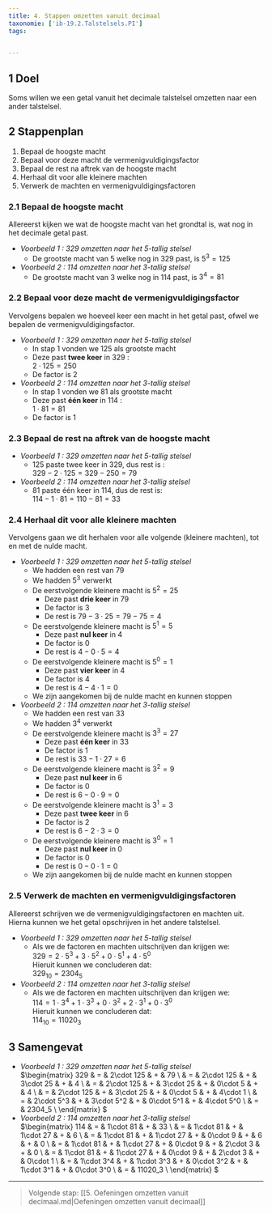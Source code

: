 ```yaml
---
title: 4. Stappen omzetten vanuit decimaal
taxonomie: ['ib-19.2.Talstelsels.PI']
tags:

 
---
```


## 1 Doel

Soms willen we een getal vanuit het decimale talstelsel omzetten naar een ander talstelsel.

## 2 Stappenplan

1. Bepaal de hoogste macht
1. Bepaal voor deze macht de vermenigvuldigingsfactor
1. Bepaal de rest na aftrek van de hoogste macht
1. Herhaal dit voor alle kleinere machten
1. Verwerk de machten en vermenigvuldigingsfactoren

### 2.1 Bepaal de hoogste macht

Allereerst kijken we wat de hoogste macht van het grondtal is, wat nog
in het decimale getal past.

- *Voorbeeld 1 : 329 omzetten naar het 5-tallig stelsel*
  - De grootste macht van 5 welke nog in 329 past, is $5^3=125$
- *Voorbeeld 2 : 114 omzetten naar het 3-tallig stelsel*
  - De grootste macht van 3 welke nog in 114 past, is $3^4=81$

### 2.2 Bepaal voor deze macht de vermenigvuldigingsfactor

Vervolgens bepalen we hoeveel keer een macht in het getal past, ofwel we bepalen de vermenigvuldigingsfactor.

- *Voorbeeld 1 : 329 omzetten naar het 5-tallig stelsel*
  - In stap 1 vonden we 125 als grootste macht
  - Deze past **twee keer** in 329 : \
$2 \cdot 125 = 250$
  - De factor is 2
- *Voorbeeld 2 : 114 omzetten naar het 3-tallig stelsel*
  - In stap 1 vonden we 81 als grootste macht
  - Deze past **één keer** in 114 : \
$1\cdot 81 = 81$
  - De factor is 1

### 2.3 Bepaal de rest na aftrek van de hoogste macht

- *Voorbeeld 1 : 329 omzetten naar het 5-tallig stelsel*
  - 125 paste twee keer in 329, dus rest is : \
$329 - 2\cdot 125 = 329 - 250 = 79$
- *Voorbeeld 2 : 114 omzetten naar het 3-tallig stelsel*
  - 81 paste één keer in 114, dus de rest is: \
$114 - 1 \cdot 81 = 110 - 81 = 33$

### 2.4 Herhaal dit voor alle kleinere machten

Vervolgens gaan we dit herhalen voor alle volgende (kleinere machten),
tot en met de nulde macht.

- *Voorbeeld 1 : 329 omzetten naar het 5-tallig stelsel*
  - We hadden een rest van 79
  - We hadden $5^3$ verwerkt
  - De eerstvolgende kleinere macht is $5^2 = 25$
    - Deze past **drie keer** in 79
    - De factor is 3
    - De rest is $79-3\cdot 25 = 79 - 75 = 4$
  - De eerstvolgende kleinere macht is $5^1 = 5$
    - Deze past **nul keer** in 4
    - De factor is 0
    - De rest is $4-0\cdot 5=4$
  - De eerstvolgende kleinere macht is $5^0=1$
    - Deze past **vier keer** in 4
    - De factor is 4
    - De rest is $4-4\cdot 1=0$
  - We zijn aangekomen bij de nulde macht en kunnen stoppen
- *Voorbeeld 2 : 114 omzetten naar het 3-tallig stelsel*
  - We hadden een rest van 33
  - We hadden $3^4$ verwerkt
  - De eerstvolgende kleinere macht is $3^3=27$
    - Deze past **één keer** in 33
    - De factor is 1
    - De rest is $33-1 \cdot 27=6$
  - De eerstvolgende kleinere macht is $3^2=9$
    - Deze past **nul keer** in 6
    - De factor is 0
    - De rest is $6-0\cdot 9 = 0$
  - De eerstvolgende kleinere macht is $3^1=3$
    - Deze past **twee keer** in 6
    - De factor is 2
    - De rest is $6-2\cdot 3 = 0$
  - De eerstvolgende kleinere macht is $3^0 = 1$
    - Deze past **nul keer** in 0
    - De factor is 0
    - De rest is $0-0\cdot 1=0$
  - We zijn aangekomen bij de nulde macht en kunnen stoppen

### 2.5 Verwerk de machten en vermenigvuldigingsfactoren

Allereerst schrijven we de vermenigvuldigingsfactoren en machten uit.
Hierna kunnen we het getal opschrijven in het andere talstelsel.

- *Voorbeeld 1 : 329 omzetten naar het 5-tallig stelsel*
  - Als we de factoren en machten uitschrijven dan krijgen we: \
  $329 = 2\cdot 5^3 + 3 \cdot 5^2 + 0 \cdot 5^1 + 4 \cdot 5^0$ \
  Hieruit kunnen we concluderen dat: \
  $329_{10} = 2304_5$
- *Voorbeeld 2 : 114 omzetten naar het 3-tallig stelsel*
  - Als we de factoren en machten uitschrijven dan krijgen we: \
  $114 = 1\cdot 3^4 + 1 \cdot 3^3 + 0 \cdot 3^2 + 2 \cdot 3^1 + 0 \cdot 3^0$ \
  Hieruit kunnen we concluderen dat: \
  $114_{10} = 11020_3$

## 3 Samengevat

- *Voorbeeld 1 : 329 omzetten naar het 5-tallig stelsel* \
$\begin{matrix}
329 & = & 2\cdot 125 & + & 79 \\
& = & 2\cdot 125 & + & 3\cdot 25 & + & 4 \\
& = & 2\cdot 125 & + & 3\cdot 25 & + & 0\cdot 5 & + & 4 \\
& = & 2\cdot 125 & + & 3\cdot 25 & + & 0\cdot 5 & + & 4\cdot 1 \\
& = & 2\cdot 5^3 & + & 3\cdot 5^2 & + & 0\cdot 5^1 & + & 4\cdot 5^0 \\
& = & 2304_5 \\
\end{matrix}
$
- *Voorbeeld 2 : 114 omzetten naar het 3-tallig stelsel* \
 $\begin{matrix}
114 & = & 1\cdot 81 & + & 33 \\
& = & 1\cdot 81 & + & 1\cdot 27 & + & 6 \\
& = & 1\cdot 81 & + & 1\cdot 27 & + & 0\cdot 9 & + & 6 & + & 0 \\
& = & 1\cdot 81 & + & 1\cdot 27 & + & 0\cdot 9 & + & 2\cdot 3 & + & 0 \\
& = & 1\cdot 81 & + & 1\cdot 27 & + & 0\cdot 9 & + & 2\cdot 3 & + & 0\cdot 1 \\
& = & 1\cdot 3^4 & + & 1\cdot 3^3 & + & 0\cdot 3^2 & + & 1\cdot 3^1 & + & 0\cdot 3^0 \\
& = & 11020_3 \\
\end{matrix}
$

---

> Volgende stap: [[5. Oefeningen omzetten vanuit decimaal.md|Oefeningen omzetten vanuit decimaal]]
